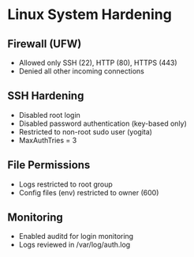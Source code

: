 # Linux System Hardening

## Firewall (UFW)
- Allowed only SSH (22), HTTP (80), HTTPS (443)
- Denied all other incoming connections

## SSH Hardening
- Disabled root login
- Disabled password authentication (key-based only)
- Restricted to non-root sudo user (yogita)
- MaxAuthTries = 3

## File Permissions
- Logs restricted to root group
- Config files (env) restricted to owner (600)

## Monitoring
- Enabled auditd for login monitoring
- Logs reviewed in /var/log/auth.log
